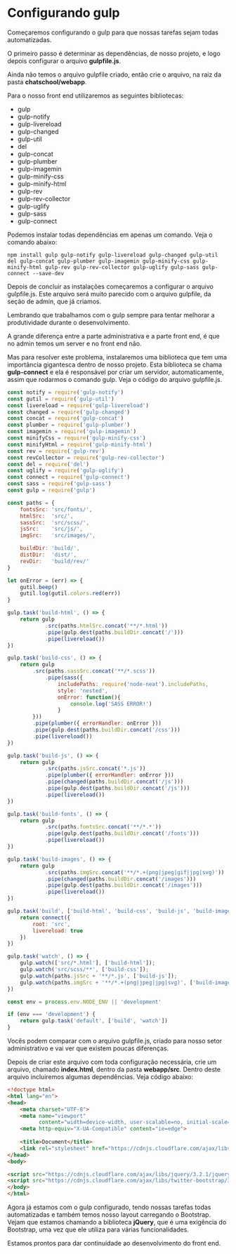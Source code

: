 # Configurando gulp

Começaremos configurando o gulp para que nossas tarefas sejam todas automatizadas.

O primeiro passo é determinar as dependências, de nosso projeto, e logo depois configurar o arquivo **gulpfile.js**. 

Ainda não temos o arquivo gulpfile criado, então crie o arquivo, na raiz da pasta **chatschool/webapp**.

Para o nosso front end utilizaremos as seguintes bibliotecas:

* gulp 
* gulp-notify 
* gulp-livereload 
* gulp-changed 
* gulp-util 
* del 
* gulp-concat 
* gulp-plumber 
* gulp-imagemin 
* gulp-minify-css 
* gulp-minify-html 
* gulp-rev 
* gulp-rev-collector 
* gulp-uglify 
* gulp-sass 
* gulp-connect

Podemos instalar todas dependências em apenas um comando. Veja o comando abaixo:

`npm install gulp gulp-notify gulp-livereload gulp-changed gulp-util del gulp-concat gulp-plumber gulp-imagemin gulp-minify-css gulp-minify-html gulp-rev gulp-rev-collector gulp-uglify gulp-sass gulp-connect --save-dev`

Depois de concluir as instalações começaremos a configurar o arquivo gulpfile.js. Este arquivo será muito parecido com o arquivo gulpfile, da seção de admin, que já criamos.

Lembrando que trabalhamos com o gulp sempre para tentar melhorar a produtividade durante o desenvolvimento.

A grande diferença entre a parte administrativa e a parte front end, é que no admin temos um server e no front end não.

Mas para resolver este problema, instalaremos uma biblioteca que tem uma importância gigantesca dentro de nosso projeto. Esta biblioteca se chama **gulp-connect** e ela é responsável por criar um servidor, automaticamente, assim que rodarmos o comando gulp. Veja o código do arquivo gulpfile.js.

```js
const notify = require('gulp-notify')
const gutil = require('gulp-util')
const livereload = require('gulp-livereload')
const changed = require('gulp-changed')
const concat = require('gulp-concat')
const plumber = require('gulp-plumber')
const imagemin = require('gulp-imagemin')
const minifyCss = require('gulp-minify-css')
const minifyHtml = require('gulp-minify-html')
const rev = require('gulp-rev')
const revCollector = require('gulp-rev-collector')
const del = require('del')
const uglify = require('gulp-uglify')
const connect = require('gulp-connect')
const sass = require('gulp-sass')
const gulp = require('gulp')

const paths = {
    fontsSrc: 'src/fonts/',
    htmlSrc:  'src/',
    sassSrc:  'src/scss/',
    jsSrc:    'src/js/',
    imgSrc:   'src/images/',

    buildDir: 'build/',    
    distDir:  'dist/',
    revDir:   'build/rev/'
}

let onError = (err) => {
	gutil.beep()
	gutil.log(gutil.colors.red(err))
}

gulp.task('build-html', () => {
    return gulp
            .src(paths.htmlSrc.concat('**/*.html'))
            .pipe(gulp.dest(paths.buildDir.concat('/')))
            .pipe(livereload())
})

gulp.task('build-css', () => {
    return gulp
    	.src(paths.sassSrc.concat('**/*.scss'))
            .pipe(sass({
                includePaths: require('node-neat').includePaths,
                style: 'nested',
                onError: function(){
                    console.log('SASS ERROR!')
                }
        }))
        .pipe(plumber({ errorHandler: onError }))
        .pipe(gulp.dest(paths.buildDir.concat('/css')))
        .pipe(livereload())
})

gulp.task('build-js', () => {
    return gulp
            .src(paths.jsSrc.concat('*.js'))
            .pipe(plumber({ errorHandler: onError }))
            .pipe(changed(paths.buildDir.concat('/js')))
            .pipe(gulp.dest(paths.buildDir.concat('/js')))
            .pipe(livereload())
})

gulp.task('build-fonts', () => {
    return gulp
            .src(paths.fontsSrc.concat('**/*.*'))
            .pipe(gulp.dest(paths.buildDir.concat('/fonts')))
            .pipe(livereload())
})

gulp.task('build-images', () => {
    return gulp
            .src(paths.imgSrc.concat('**/*.+(png|jpeg|gif|jpg|svg)'))
            .pipe(changed(paths.buildDir.concat('/images')))
            .pipe(gulp.dest(paths.buildDir.concat('/images')))
            .pipe(livereload())
})

gulp.task('build', ['build-html', 'build-css', 'build-js', 'build-images', 'build-fonts'], () => {
    return connect({
    	root: 'src',
    	livereload: true
    })
})

gulp.task('watch', () => {
    gulp.watch(['src/*.html'], ['build-html']);
    gulp.watch('src/scss/**', ['build-css']);
    gulp.watch(paths.jsSrc + '**/*.js', ['build-js']);
    gulp.watch(paths.imgSrc + '**/*.+(png|jpeg|jpg|svg)', ['build-images']);
})

const env = process.env.NODE_ENV || 'development'

if (env === 'development') {
    return gulp.task('default', ['build', 'watch'])
}
```

Vocês podem comparar com o arquivo gulpfile.js, criado para nosso setor administrativo e vai ver que existem poucas diferenças.

Depois de criar este arquivo com toda configuração necessária, crie um arquivo, chamado **index.html**, dentro da pasta **webapp/src**. Dentro deste arquivo incluiremos algumas dependências. Veja código abaixo:

```html
<!doctype html>
<html lang="en">
<head>
    <meta charset="UTF-8">
    <meta name="viewport"
          content="width=device-width, user-scalable=no, initial-scale=1.0, maximum-scale=1.0, minimum-scale=1.0">
    <meta http-equiv="X-UA-Compatible" content="ie=edge">
    
    <title>Document</title>
    <link rel="stylesheet" href="https://cdnjs.cloudflare.com/ajax/libs/twitter-bootstrap/3.3.7/css/bootstrap.min.css">
</head>
<body>

<script src="https://cdnjs.cloudflare.com/ajax/libs/jquery/3.2.1/jquery.min.js"></script>
<script src="https://cdnjs.cloudflare.com/ajax/libs/twitter-bootstrap/3.3.7/js/bootstrap.min.js"></script>
</body>
</html>
```

Agora já estamos com o gulp configurado, tendo nossas tarefas todas automatizadas e também temos nosso layout carregando o Bootstrap. Vejam que estamos chamando a biblioteca **jQuery**, que é uma exigência do Bootstrap, uma vez que ele utiliza para várias funcionalidades.

Estamos prontos para dar continuidade ao desenvolvimento do front end.